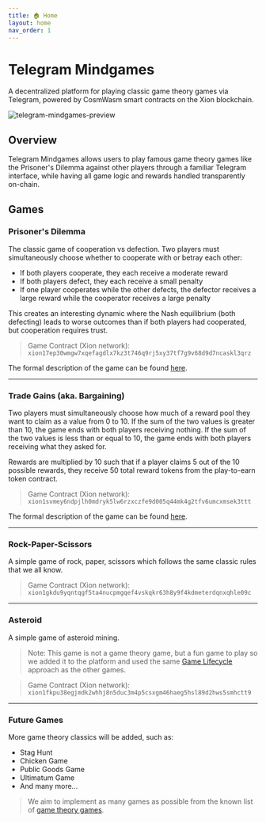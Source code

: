 ```yaml
---
title: 🏠 Home
layout: home
nav_order: 1
---
```


# Telegram Mindgames

A decentralized platform for playing classic game theory games via Telegram, powered by CosmWasm smart contracts on the Xion blockchain.

![telegram-mindgames-preview](https://mindset-labs.github.io/tg-mindgames/images/tg-mindgames-preview.png)

## Overview

Telegram Mindgames allows users to play famous game theory games like the Prisoner's Dilemma against other players through a familiar Telegram interface, while having all game logic and rewards handled transparently on-chain.

## Games

### Prisoner's Dilemma

The classic game of cooperation vs defection. Two players must simultaneously choose whether to cooperate with or betray each other:

- If both players cooperate, they each receive a moderate reward
- If both players defect, they each receive a small penalty
- If one player cooperates while the other defects, the defector receives a large reward while the cooperator receives a large penalty

This creates an interesting dynamic where the Nash equilibrium (both defecting) leads to worse outcomes than if both players had cooperated, but cooperation requires trust.

> Game Contract (Xion network): `xion17ep30wmgw7xqefagdlx7kz3t746q9rj5xy37tf7g9v68d9d7ncaskl3qrz`

The formal description of the game can be found [here](https://en.wikipedia.org/wiki/Prisoner%27s_dilemma).

---


### Trade Gains (aka. Bargaining)

Two players must simultaneously choose how much of a reward pool they want to claim as a value from 0 to 10. If the sum of the two values is greater than 10, the game ends with both players receiving nothing. If the sum of the two values is less than or equal to 10, the game ends with both players receiving what they asked for.

Rewards are multiplied by 10 such that if a player claims 5 out of the 10 possible rewards, they receive 50 total reward tokens from the play-to-earn token contract.

> Game Contract (Xion network): `xion1svmey6ndpjlh0mdryk5lw6rzxczfe9d005q44mk4g2tfv6umcxmsek3ttt`

The formal description of the game can be found [here](https://gtl.csa.iisc.ac.in/gametheory/ln/web-cp2-bargaining.pdf).

---

### Rock-Paper-Scissors

A simple game of rock, paper, scissors which follows the same classic rules that we all know.

> Game Contract (Xion network): `xion1gkdu9yqntqgf5ta4nucpmgqef4vskqkr63h8y9f4kdmeterdqnxqhle09c`

---

### Asteroid

A simple game of asteroid mining.

> Note: This game is not a game theory game, but a fun game to play so we added it to the platform and used the same [Game Lifecycle](/architecture.html) approach as the other games.

> Game Contract (Xion network): `xion1fkpu38egjmdk2whhj8n5duc3m4p5csxgm46haeg5hsl89d2hws5smhctt9`

---

### Future Games

More game theory classics will be added, such as:
- Stag Hunt
- Chicken Game
- Public Goods Game
- Ultimatum Game
- And many more...

> We aim to implement as many games as possible from the known list of [game theory games](https://en.wikipedia.org/wiki/List_of_games_in_game_theory).
